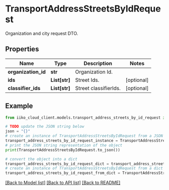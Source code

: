 # TransportAddressStreetsByIdRequest

Organization and city request DTO.

## Properties

Name | Type | Description | Notes
------------ | ------------- | ------------- | -------------
**organization_id** | **str** | Organization Id. | 
**ids** | **List[str]** | Street Ids. | [optional] 
**classifier_ids** | **List[str]** | Street classifierIds. | [optional] 

## Example

```python
from iiko_cloud_client.models.transport_address_streets_by_id_request import TransportAddressStreetsByIdRequest

# TODO update the JSON string below
json = "{}"
# create an instance of TransportAddressStreetsByIdRequest from a JSON string
transport_address_streets_by_id_request_instance = TransportAddressStreetsByIdRequest.from_json(json)
# print the JSON string representation of the object
print(TransportAddressStreetsByIdRequest.to_json())

# convert the object into a dict
transport_address_streets_by_id_request_dict = transport_address_streets_by_id_request_instance.to_dict()
# create an instance of TransportAddressStreetsByIdRequest from a dict
transport_address_streets_by_id_request_from_dict = TransportAddressStreetsByIdRequest.from_dict(transport_address_streets_by_id_request_dict)
```
[[Back to Model list]](../README.md#documentation-for-models) [[Back to API list]](../README.md#documentation-for-api-endpoints) [[Back to README]](../README.md)


